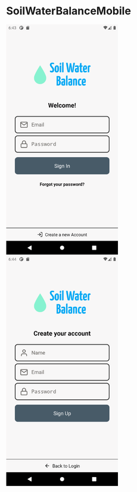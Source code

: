 # SoilWaterBalanceMobile

<div>
  <img src="./assets/SignIn.png" alt="SignIn" width=300>

  <img src="./assets/SignUp.png" alt="SignUp" width=300>
</div>
